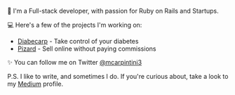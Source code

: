 👋 I'm a Full-stack developer, with passion for Ruby on Rails and Startups.

💻 Here's a few of the projects I'm working on:
* [Diabecarp](https://diabecarp.com) - Take control of your diabetes
* [Pizard](https://pizard.app) - Sell ​​online without paying commissions

✨ You can follow me on Twitter [@mcarpintini3](https://twitter.com/mcarpintini3)

P.S. I like to write, and sometimes I do. If you're curious about, take a look to my [Medium](https://matiascarpintini.medium.com) profile.